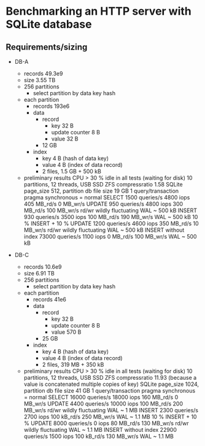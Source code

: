 # Benchmarking an HTTP server with SQLite database

## Requirements/sizing

- DB-A
    - records 49.3e9
    - size 3.55 TB
    - 256 partitions
        - select partition by data key hash
    - each partition
        - records 193e6
        - data
            - record
                - key 32 B
                - update counter 8 B
                - value 32 B
            - 12 GB
        - index
            - key 4 B (hash of data key)
            - value 4 B (index of data record)
            - 2 files, 1.5 GB + 500 kB
    - preliminary results
        CPU > 30 % idle in all tests (waiting for disk)
        10 partitions, 12 threads, USB SSD ZFS compressratio 1.58
        SQLite page_size 512, partition db file size 19 GB
            1 query/transaction
            pragma synchronous = normal
        SELECT 1500 queries/s 4800 iops 405 MB_rd/s 0 MB_wr/s
        UPDATE 950 queries/s 4800 iops 300 MB_rd/s 100 MB_wr/s
            rd/wr wildly fluctuating
            WAL ~ 500 kB
        INSERT 930 queries/s 3500 iops 100 MB_rd/s 190 MB_wr/s
            WAL ~ 500 kB
        10 % INSERT + 10 % UPDATE
            1200 queries/s 4600 iops 350 MB_rd/s 10 MB_wr/s
            rd/wr wildly fluctuating
            WAL ~ 500 kB
        INSERT without index 73000 queries/s 1100 iops 0 MB_rd/s 100 MB_wr/s
            WAL ~ 500 kB

- DB-C
    - records 10.6e9
    - size 6.91 TB
    - 256 partitions
        - select partition by data key hash
    - each partition
        - records 41e6
        - data
            - record
                - key 32 B
                - update counter 8 B
                - value 570 B
            - 25 GB
        - index
            - key 4 B (hash of data key)
            - value 4 B (index of data record)
            - 2 files, 319 MB + 350 kB
    - preliminary results
        CPU > 30 % idle in all tests (waiting for disk)
        10 partitions, 12 threads, USB SSD ZFS compressratio 11.93 (because
            a value is concatenated multiple copies of key)
        SQLite page_size 1024, partition db file size 41 GB
            1 query/transaction
            pragma synchronous = normal
        SELECT 16000 queries/s 18000 iops 160 MB_rd/s 0 MB_wr/s
        UPDATE 4400 queries/s 10000 iops 100 MB_rd/s 200 MB_wr/s
            rd/wr wildly fluctuating
            WAL ~ 1 MB
        INSERT 2300 queries/s 2700 iops 100 kB_rd/s 250 MB_wr/s
            WAL ~ 1.1 MB
        10 % INSERT + 10 % UPDATE
            8000 queries/s 0 iops 80 MB_rd/s 130 MB_wr/s
            rd/wr wildly fluctuating
            WAL ~ 1.1 MB
        INSERT without index 22900 queries/s 1500 iops 100 kB_rd/s 130 MB_wr/s
            WAL ~ 1.1 MB

